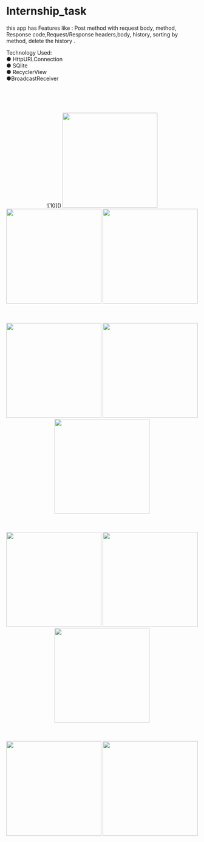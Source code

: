 # Internship_task
this app has Features like : Post method with request body, method, Response code,Request/Response headers,body, history, sorting by method, delete the history .

Technology Used: <br/>
● HttpURLConnection<br/> ● SQlite<br/> ● RecyclerView<br/> ●BroadcastReceiver
<br/>
<br/>
<br/>
<p align="center">
    <br/>
    <br/>![10]()

  <img src="https://user-images.githubusercontent.com/50117886/171479602-a96d4d04-2543-4dd2-a76c-53f2512feaf5.jpeg" width="250" title=" ">
   <img src="https://user-images.githubusercontent.com/50117886/171479704-1c829832-7138-41d1-9bc5-293f2643caba.jpeg" width="250" title=" ">
    <img src="https://user-images.githubusercontent.com/50117886/171480002-32f46f36-9da1-45d3-8507-b36080056ba6.jpeg" width="250" title="">
</p>
<p align="center">
    <br/>
    <br/>

 
  <img src="https://user-images.githubusercontent.com/50117886/171479768-bd54e877-9166-41e6-b939-6ab397b4e868.jpeg" width="250" title="">
   <img src="https://user-images.githubusercontent.com/50117886/171479889-101e97f1-7727-46c7-bd6c-2bd4f38126f8.jpeg" width="250" title="">
    <img src="https://user-images.githubusercontent.com/50117886/171480208-7b605a60-d7be-4912-8b8f-0eff1f176aa3.jpeg" width="250" title="">
</p>
<p align="center">
    <br/>
    <br/>


 <img src="https://user-images.githubusercontent.com/50117886/171480096-259f59b9-9784-4cac-984b-99d12a9c0252.jpeg" width="250" title="">
 <img src="https://user-images.githubusercontent.com/50117886/171480193-afd791af-c126-420b-ae6d-0aa546f0ad58.jpeg" width="250" title="">
    <img src="https://user-images.githubusercontent.com/50117886/171480198-ffa5b243-3478-4f99-b8dc-bec96db6771d.jpeg" width="250" title="">
</p>
<p align="center">
    <br/>
    <br/>

 
 <img src="https://user-images.githubusercontent.com/50117886/171480202-3077faf5-3abe-40f9-9aac-c0fea94882e8.jpeg" width="250" title="">
 <img src="https://user-images.githubusercontent.com/50117886/171480205-9fed355a-f66d-408f-ab0d-c42a6539aedd.jpeg" width="250" title="">
  </p>
 <p align="center">
 <br/>
 <br/>
 <img src="https://user-images.githubusercontent.com/50117886/171480211-8e0b656d-b014-45a1-bc36-8246e2487a62.jpeg" title="">
</p>



